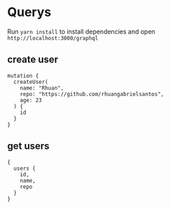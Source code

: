 # Querys

Run ``yarn install`` to install dependencies and open ``http://localhost:3000/graphql``

## create user

```
mutation {
  createUser(
    name: "Rhuan",
    repo: "https://github.com/rhuangabrielsantos",
    age: 23
  ) {
    id
  }
}
```

## get users

```
{
  users {
    id,
    name,
    repo
  }
}
```
